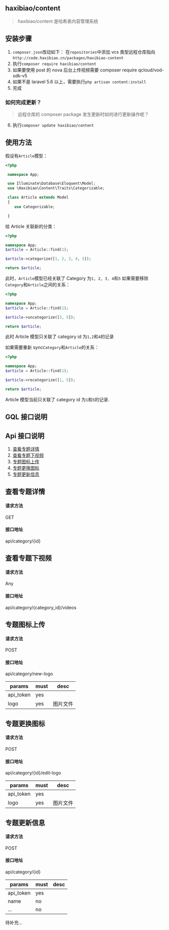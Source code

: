## haxibiao/content

> haxibiao/content 是哈希表内容管理系统

## 安装步骤

1.  `composer.json`改动如下：
    在`repositories`中添加 vcs 类型远程仓库指向
    `http://code.haxibiao.cn/packages/haxibiao-content`
2.  执行`composer require haxibiao/content`
3.  如果要使用 post 的 nova 后台上传视频需要 composer require qcloud/vod-sdk-v5
4.  如果不是 laravel 5.6 以上，需要执行`php artisan content:install`
5.  完成

### 如何完成更新？

> 远程仓库的 composer package 发生更新时如何进行更新操作呢？

6.  执行`composer update haxibiao/content`

## 使用方法

假设有`Article`模型：

```php
<?php

 namespace App;

 use Illuminate\Database\Eloquent\Model;
 use \Haxibiao\Content\Traits\Categorizable;

 class Article extends Model
 {
 	use Categorizable;

 }
```

给 Article 关联新的分类：

```php
<?php

namespace App;
$article = Article::find(1);

$article->categorize([1, 2, 3, 4, 5]);

return $article;
```

此时，`Article`模型已经关联了 Category 为`1, 2, 3, 4`和`5`
如果需要移除`Category`和`Article`之间的关系：

```php
<?php

namespace App;
$article = Article::find(1);

$article->uncategorize([3, 5]);

return $article;
```

此时 Article 模型只关联了 category id 为`1,2`和`4`的记录

如果需要重新 sync`Category`和`Article`的关系：

```php
<?php

namespace App;
$article = Article::find(1);

$article->recategorize([1, 5]);

return $article;
```

Article 模型当前只关联了 category id 为`1`和`5`的记录.

## GQL 接口说明

## Api 接口说明

1.  [查看专题详情](#查看专题详情)
2.  [查看专题下视频](#查看专题下视频)
3.  [专题图标上传](#专题图标上传)
4.  [专题更换图标](#专题更换图标)
5.  [专题更新信息](#专题更新信息)

## 查看专题详情

#### 请求方法

GET

#### 接口地址

api/category/{id}

## 查看专题下视频

#### 请求方法

Any

#### 接口地址

api/category/{category_id}/videos

## 专题图标上传

#### 请求方法

POST

#### 接口地址

api/category/new-logo

| params    | must | desc     |
| --------- | ---- | -------- |
| api_token | yes  |          |
| logo      | yes  | 图片文件 |

## 专题更换图标

#### 请求方法

POST

#### 接口地址

api/category/{id}/edit-logo

| params    | must | desc     |
| --------- | ---- | -------- |
| api_token | yes  |          |
| logo      | yes  | 图片文件 |

## 专题更新信息

#### 请求方法

POST

#### 接口地址

api/category/{id}

| params    | must | desc |
| --------- | ---- | ---- |
| api_token | yes  |      |
| name      | no   |      |
| ...       | no   |      |

待补充...
